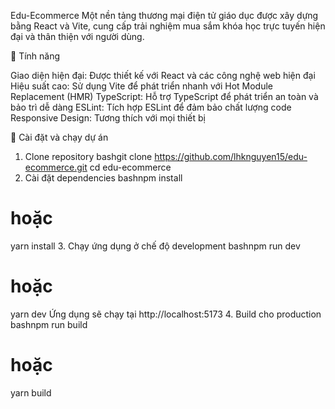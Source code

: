 Edu-Ecommerce
Một nền tảng thương mại điện tử giáo dục được xây dựng bằng React và Vite, cung cấp trải nghiệm mua sắm khóa học trực tuyến hiện đại và thân thiện với người dùng.

🚀 Tính năng

Giao diện hiện đại: Được thiết kế với React và các công nghệ web hiện đại
Hiệu suất cao: Sử dụng Vite để phát triển nhanh với Hot Module Replacement (HMR)
TypeScript: Hỗ trợ TypeScript để phát triển an toàn và bảo trì dễ dàng
ESLint: Tích hợp ESLint để đảm bảo chất lượng code
Responsive Design: Tương thích với mọi thiết bị


🚀 Cài đặt và chạy dự án
1. Clone repository
bashgit clone https://github.com/lhknguyen15/edu-ecommerce.git
cd edu-ecommerce
2. Cài đặt dependencies
bashnpm install
# hoặc
yarn install
3. Chạy ứng dụng ở chế độ development
bashnpm run dev
# hoặc
yarn dev
Ứng dụng sẽ chạy tại http://localhost:5173
4. Build cho production
bashnpm run build
# hoặc
yarn build